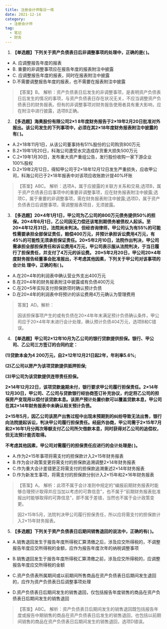```yaml
---
title: 注册会计师每日一练
date: 2021-12-14
category:
  - 注册会计师
tag:
  - 笔记
  - 财务
---
```


1. **【单选题】下列关于资产负债表日后非调整事项的处理中，正确的是( )。**

* A. 应调整报告年度的报表
* B. 重要的非调整事项应在报告年度的报表附注中披露
* C. 应调整报告年度的报表，同时在报表附注中披露
* D.不需要调整报告年度的报表，也不需要在报表附注中披露

> 【答案】B。
> 解析：资产负债表日后发生的非调整事项，是表明资产负债表日后发生的情况的事项，与资产负债表日存在状况无关，不应当调整资产负债表日的财务报表。但有的非调整事项对财务报告使用者具有重大影响，应在附注中进行披露，选项B正确。



2. **【多选题】海奥股份有限公司2×1 8年度财务报告于2×19年2月20日批准对外报出。该公司发生的下列事项中，必须在其2×18年度财务报表附注中披露的有( )。**

* A.2×18年11月1日，从该公司董事持有51%股份的公司购货800万元
* B.2×19年1月20日，科海公司遭受水灾造成存货重大损失500万元
* C.2×19年1月30日，发布重大资产重组公告，发行股份收购一家下游企业100%股权
* D.2×19年2月12日，得知甲公司于2×18年12月12日发生严重损失，应收甲公司，科海公司已于2×18年报表中对该项应收账款计提40%坏账

> 【答案】ABC。
> 解析：选项A，属于应披露的关联方关系和交易;选项B，属于资产负债表日后事项中的重要非调整事项，应在财务报表附注中披露;选项C，属于重要的非调整事项，需在财务报表附注中披露;选项D，属于资产负债表日后调整事项，需调整报表项目，无须披露。



3. **【多选题】20×4年1月1日，甲公司为乙公司的800万元债务提供50%的担保。20×4年6月1日，乙公司因无力偿还该笔到期债务被债权人起诉。至20×4年12月31日，法院尚未判决。但经咨询律师，甲公司认为有55%的可能性需要承担全部保证责任，赔偿400万元，并预计承担诉讼费用4万元，有45%的可能性无须承担保证责任。20×5年2月10日，法院作出判决，甲公司需承担全部担保责任和诉讼费用4万元，甲公司表示服从法院判决，于当日履行了担保责任，并支付了4万元的诉讼费。	20×5年2月20日，甲公司20×4年度财务报告经董事会批准报出，不考虑其他因素，下列关于甲公司对该事项的会计处	理中，正确的有( )。**

* A.在20×4年的利润表中确认营业外支出400万元
* B.在20×4年的财务报表附注中披露或有负债400万元
* C.在20×5年实际支付担保款项时确认预计负债
* D.在20×4年的利润表中将预计的诉讼费用4万元确认为管理费用

> 答案】AD。解析：
>
> 因该担保事项产生的或有负债在20×4年年末满足预计负债确认条件，甲公司应于20×4年年末进行会计处理，确认预计负债404万元，选项B和C错误。



4. **【单选题】甲公司2×12年10月为乙公司的银行贷款提供担保。银行、甲公司、乙公司三方签订的合同约定：**

**(1)贷款本金为4 200万元，自2×12年12月21日起2年，年利率5.6%;**

**(2)乙公司以房产为该项贷款提供抵押担保;**

**(3)甲公司为该贷款提供连带责任担保。**

**2×14年12月22日，该项贷款逾期未付，银行要求甲公司履行担保责任。2×14年12月30日，甲公司、乙公司与贷款银行经协商签订补充协议，约定将乙公司的担保房产变现用以偿付该贷款本息。该房产预计处置价款可以覆盖贷款本息，甲公司在其2×14年财务报表中未确认相关预计负债。**

**2×15年5月，因乙公司该房产出售过程中出现未预期到的纠纷导致无法出售，银行向法院提起诉讼，判决甲公司履行担保责任。经庭外协商，甲公司需于2×15年7月和2×16年1月分两次等额支付乙公司所欠借款本息，同时获得对乙公司的追偿权，但无法预计能否取得。**

**不考虑其他因素，甲公司对需履行的担保责任应进行的会计处理是( )。**

* A.作为2×15年事项将需支付的担保款计入2×15年财务报表
* B.作为会计政策变更将需支付的担保款追溯调整2×14年财务报表
* C.作为重大会计差错更正将需支付的担保款追溯重述2×14年财务报表
* D.作为新发生事项，将需支付的担保款分别计入2×15年和2×16年财务报表

> 【答案】A。
> 解析：此项不属于会计准则中规定的“编报前期财务报表时能够合理预计取得并应当加以考虑的可靠信息”，也不属于“前期财务报表批准报出时能够取得的可靠信息”，即不属于差错，当然也不属于会计政策变更。
>
> 因2×15年5月，法院判决甲公司履行担保责任，所以应将需支付的担保款计入2×15年财务报表。



5. **【多选题】下列关于资产负债表日后期间销售退回的说法中，正确的有( )。**

* A.销售退回发生于报告年度所得税汇算清缴之后，涉及应交所得税的，不调整报告年度应交所得税的金额，应作为报告年度次年的纳税调整事项

* B.销售退回发生于报告年度所得税汇算清缴之前，涉及应交所得税的，应调整报告年度应交所得税的金额

* C.资产负债表所属期间或以前期间所售商品在资产负债表日后期间发生退回的，应作为资产负债表日后调整事项处理

* D.资产负债表日后期间发生的销售退回，仅包括报告年度销售的商品在资产负债表日后期间发生的销售退回

> 【答案】ABC。
> 解析：资产负债表日后期间发生的销售退回既包括报告年度或报告中期销售的商品在资产负债表日后发生的销售退回，也包括以前期间销售的商品在资产负债表日后期间发生的销售退回，选项D错误。

